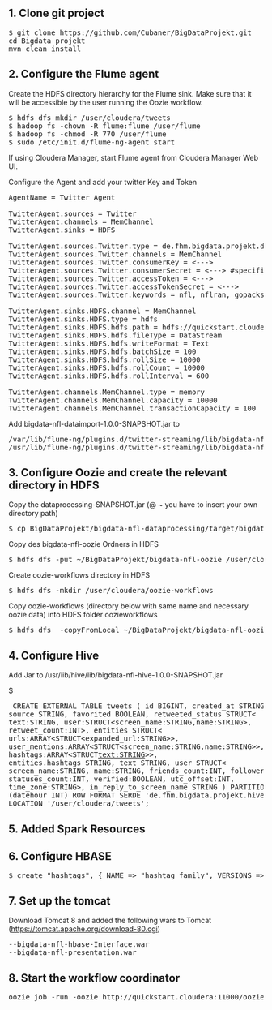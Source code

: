 ## 1. **Clone git project**

<pre>
$ git clone https://github.com/Cubaner/BigDataProjekt.git
cd Bigdata projekt
mvn clean install
</pre>

## 2. **Configure the Flume agent**

Create the HDFS directory hierarchy for the Flume sink. Make sure that it will be accessible by the user running the Oozie workflow.  

<pre>
$ hdfs dfs mkdir /user/cloudera/tweets
$ hadoop fs -chown -R flume:flume /user/flume
$ hadoop fs -chmod -R 770 /user/flume
$ sudo /etc/init.d/flume-ng-agent start
</pre>

If using Cloudera Manager, start Flume agent from Cloudera Manager Web UI.

Configure the Agent and add your twitter Key and Token

<pre>
AgentName = Twitter Agent

TwitterAgent.sources = Twitter
TwitterAgent.channels = MemChannel
TwitterAgent.sinks = HDFS

TwitterAgent.sources.Twitter.type = de.fhm.bigdata.projekt.dataimport.TwitterSource
TwitterAgent.sources.Twitter.channels = MemChannel
TwitterAgent.sources.Twitter.consumerKey = <--->
TwitterAgent.sources.Twitter.consumerSecret = <---> #specific user Tokens 
TwitterAgent.sources.Twitter.accessToken = <--->
TwitterAgent.sources.Twitter.accessTokenSecret = <--->
TwitterAgent.sources.Twitter.keywords = nfl, nflran, gopacksgo, hawks, probowl, rannfl, superbowl

TwitterAgent.sinks.HDFS.channel = MemChannel
TwitterAgent.sinks.HDFS.type = hdfs
TwitterAgent.sinks.HDFS.hdfs.path = hdfs://quickstart.cloudera:8020/user/cloudera/tweets/%Y/%m/%d/%H/
TwitterAgent.sinks.HDFS.hdfs.fileType = DataStream
TwitterAgent.sinks.HDFS.hdfs.writeFormat = Text
TwitterAgent.sinks.HDFS.hdfs.batchSize = 100
TwitterAgent.sinks.HDFS.hdfs.rollSize = 10000
TwitterAgent.sinks.HDFS.hdfs.rollCount = 10000
TwitterAgent.sinks.HDFS.hdfs.rollInterval = 600

TwitterAgent.channels.MemChannel.type = memory
TwitterAgent.channels.MemChannel.capacity = 10000
TwitterAgent.channels.MemChannel.transactionCapacity = 100
</pre>

Add bigdata-nfl-dataimport-1.0.0-SNAPSHOT.jar to

<pre>
/var/lib/flume-ng/plugins.d/twitter-streaming/lib/bigdata-nfl-dataimport-1.0.0-SNAPSHOT.jar
/usr/lib/flume-ng/plugins.d/twitter-streaming/lib/bigdata-nfl-dataimport-1.0.0-SNAPSHOT.jar
</pre>

## 3. **Configure Oozie and create the relevant directory in HDFS**

Copy the dataprocessing-SNAPSHOT.jar (@ ~ you have to insert your own directory path)
<pre>
$ cp BigDataProjekt/bigdata-nfl-dataprocessing/target/bigdata-nfl-dataprocessing-1.0.0-SNAPSHOT.jar ~/BigData/BigDataProjekt/bigdata-nfl-oozie/oozie-workflows/lib/
</pre>

Copy des bigdata-nfl-oozie Ordners in HDFS
<pre>
$ hdfs dfs -put ~/BigDataProjekt/bigdata-nfl-oozie /user/cloudera/bigdata-nfl-oozie
</pre>

Create oozie-workflows directory in HDFS
<pre>
$ hdfs dfs -mkdir /user/cloudera/oozie-workflows
</pre>

Copy oozie-workflows (directory below with same name and necessary oozie data) into HDFS folder oozieworkflows
<pre>
$ hdfs dfs  -copyFromLocal ~/BigDataProjekt/bigdata-nfl-oozie/oozie-workflows/oozie-workflows /user/cloudera/oozie-workflows/
</pre>


## 4. **Configure Hive**

Add Jar to /usr/lib/hive/lib/bigdata-nfl-hive-1.0.0-SNAPSHOT.jar

$ <pre>
CREATE EXTERNAL TABLE tweets (
  id BIGINT,
  created_at STRING,
  source STRING,
  favorited BOOLEAN,
  retweeted_status STRUCT<
    text:STRING,
    user:STRUCT<screen_name:STRING,name:STRING>,
    retweet_count:INT>,
  entities STRUCT<
    urls:ARRAY<STRUCT<expanded_url:STRING>>,
    user_mentions:ARRAY<STRUCT<screen_name:STRING,name:STRING>>,
    hashtags:ARRAY<STRUCT<text:STRING>>>,
  entities.hashtags STRING,
  text STRING,
  user STRUCT<
    screen_name:STRING,
    name:STRING,
    friends_count:INT,
    followers_count:INT,
    statuses_count:INT,
    verified:BOOLEAN,
    utc_offset:INT,
    time_zone:STRING>,
  in_reply_to_screen_name STRING
) 
PARTITIONED BY (datehour INT)
ROW FORMAT SERDE 'de.fhm.bigdata.projekt.hive.JSONSerDe'
LOCATION '/user/cloudera/tweets';
</pre>

## 5. **Added Spark Resources**




## 6. **Configure HBASE**

<pre>
$ create "hashtags", { NAME => "hashtag_family", VERSIONS => 3 }
</pre>

## 7. **Set up the tomcat**

Download Tomcat 8 and added the following wars to Tomcat
(https://tomcat.apache.org/download-80.cgi)

<pre>
--bigdata-nfl-hbase-Interface.war
--bigdata-nfl-presentation.war
</pre>


## 8. **Start the workflow coordinator**

<pre>
oozie job -run -oozie http://quickstart.cloudera:11000/oozie -config oozie-workflows/job.properties
</pre>





